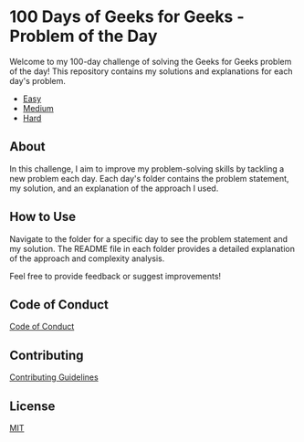 # 100 Days of Geeks for Geeks - Problem of the Day

Welcome to my 100-day challenge of solving the Geeks for Geeks problem of the day! This repository contains my solutions and explanations for each day's problem.

- [Easy](Easy)
- [Medium](Medium)
- [Hard](Hard)

## About
In this challenge, I aim to improve my problem-solving skills by tackling a new problem each day. Each day's folder contains the problem statement, my solution, and an explanation of the approach I used.

## How to Use
Navigate to the folder for a specific day to see the problem statement and my solution. The README file in each folder provides a detailed explanation of the approach and complexity analysis.

Feel free to provide feedback or suggest improvements!

## Code of Conduct
[Code of Conduct](CODE_OF_CONDUCT.md)

## Contributing
[Contributing Guidelines](CONTRIBUTING.md)

## License
[MIT](LICENSE.md)
